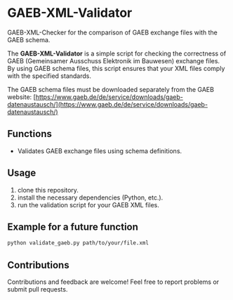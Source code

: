 # GAEB-XML-Validator
GAEB-XML-Checker for the comparison of GAEB exchange files with the GAEB schema.

The **GAEB-XML-Validator** is a simple script for checking the correctness of GAEB (Gemeinsamer Ausschuss Elektronik im Bauwesen) exchange files. By using GAEB schema files, this script ensures that your XML files comply with the specified standards.

The GAEB schema files must be downloaded separately from the GAEB website: [https://www.gaeb.de/de/service/downloads/gaeb-datenaustausch/](https://www.gaeb.de/de/service/downloads/gaeb-datenaustausch/)

## Functions

- Validates GAEB exchange files using schema definitions.

## Usage

1. clone this repository.
2. install the necessary dependencies (Python, etc.).
3. run the validation script for your GAEB XML files.

## Example for a future function

```bash
python validate_gaeb.py path/to/your/file.xml
```

## Contributions

Contributions and feedback are welcome! Feel free to report problems or submit pull requests.
